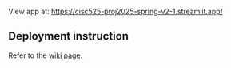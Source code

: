 View app at: https://cisc525-proj2025-spring-v2-1.streamlit.app/
## Deployment instruction
Refer to the [wiki page](https://github.com/YC-1412/CISC525_final_project/wiki).

